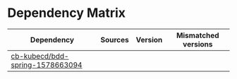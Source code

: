 # Dependency Matrix

Dependency | Sources | Version | Mismatched versions
---------- | ------- | ------- | -------------------
[cb-kubecd/bdd-spring-1578663094](https://github.com/cb-kubecd/bdd-spring-1578663094.git) |  | []() | 
